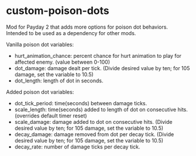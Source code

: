 # custom-poison-dots

Mod for Payday 2 that adds more options for poison dot behaviors. Intended to be used as a dependency for other mods.

Vanilla poison dot variables:
  
  - hurt_animation_chance: percent chance for hurt animation to play for affected enemy. (value between 0-100)
  - dot_damage: damage dealt per tick. (Divide desired value by ten; for 105 damage, set the variable to 10.5)
  - dot_length: length of dot in seconds.

Added poison dot variables:

  - dot_tick_period: time(seconds) between damage ticks.
  - scale_length: time(seconds) added to length of dot on consecutive hits. (overrides default timer reset)
  - scale_damage: damage added to dot on consecutive hits. (Divide desired value by ten; for 105 damage, set the variable to 10.5)
  - decay_damage: damage removed from dot per decay tick. (Divide desired value by ten; for 105 damage, set the variable to 10.5)
  - decay_rate: number of damage ticks per decay tick.
